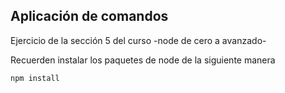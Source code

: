 ## Aplicación de comandos
Ejercicio de la sección 5 del curso -node de cero a avanzado-

Recuerden instalar los paquetes de node de la siguiente manera

```
npm install
```
